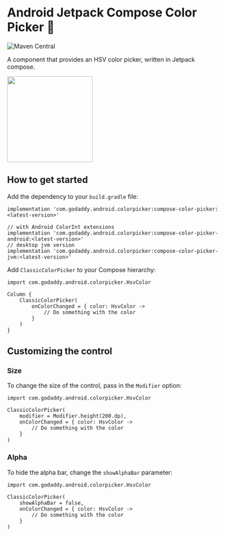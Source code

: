 # Android Jetpack Compose Color Picker 🎨

![Maven Central](https://img.shields.io/maven-central/v/com.godaddy.android.colorpicker/compose-color-picker?style=flat-square)

A component that provides an HSV color picker, written in Jetpack compose.

<img src="screenshots/ColorPicker.gif" width="200"  />

## How to get started

Add the dependency to your `build.gradle` file:

```
implementation 'com.godaddy.android.colorpicker:compose-color-picker:<latest-version>'

// with Android ColorInt extensions
implementation 'com.godaddy.android.colorpicker:compose-color-picker-android:<latest-version>'
// desktop jvm version
implementation 'com.godaddy.android.colorpicker:compose-color-picker-jvm:<latest-version>'
```

Add `ClassicColorPicker` to your Compose hierarchy:

```
import com.godaddy.android.colorpicker.HsvColor

Column {
    ClassicColorPicker(
        onColorChanged = { color: HsvColor ->
            // Do something with the color
        }
    )
}
```

## Customizing the control

### Size

To change the size of the control, pass in the `Modifier` option:

```
import com.godaddy.android.colorpicker.HsvColor

ClassicColorPicker(
    modifier = Modifier.height(200.dp),
    onColorChanged = { color: HsvColor ->
        // Do something with the color
    }
)
```

### Alpha

To hide the alpha bar, change the `showAlphaBar` parameter:

```
import com.godaddy.android.colorpicker.HsvColor

ClassicColorPicker(
    showAlphaBar = false,
    onColorChanged = { color: HsvColor ->
        // Do something with the color
    }
)
```

